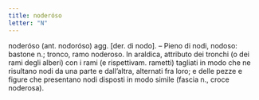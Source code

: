 ```yaml
---
title: noderóso
letter: "N"
---
```

noderóso (ant. nodoróso) agg. [der. di nodo]. – Pieno di nodi, nodoso: bastone n.; tronco, ramo noderoso. In araldica, attributo dei tronchi (o dei rami degli alberi) con i rami (e rispettivam. rametti) tagliati in modo che ne risultano nodi da una parte e dall’altra, alternati fra loro; e delle pezze e figure che presentano nodi disposti in modo simile (fascia n., croce noderosa).